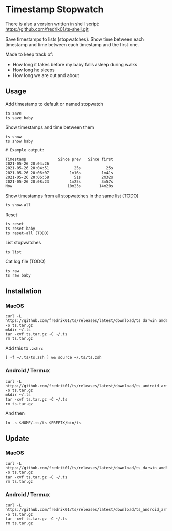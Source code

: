 # Timestamp Stopwatch

There is also a version written in shell script: https://github.com/fredrik01/ts-shell.git

Save timestamps to lists (stopwatches). Show time between each timestamp and time between each timestamp and the first one.

Made to keep track of:
- How long it takes before my baby falls asleep during walks
- How long he sleeps
- How long we are out and about

## Usage

Add timestamp to default or named stopwatch

	ts save
	ts save baby

Show timestamps and time between them

	ts show
	ts show baby

	# Example output:

	Timestamp              Since prev   Since first
	2021-05-26 20:04:26
	2021-05-26 20:04:51           25s           25s
	2021-05-26 20:06:07         1m16s         1m41s
	2021-05-26 20:06:58           51s         2m32s
	2021-05-26 20:08:23         1m25s         3m57s
	Now                        10m23s        14m20s

Show timestamps from all stopwatches in the same list (TODO)

	ts show-all

Reset

	ts reset
	ts reset baby
	ts reset-all (TODO)

List stopwatches

	ts list

Cat log file (TODO)

	ts raw
	ts raw baby

## Installation

### MacOS

	curl -L https://github.com/fredrik01/ts/releases/latest/download/ts_darwin_amd64.tar.gz -o ts.tar.gz
	mkdir ~/.ts
	tar -xvf ts.tar.gz -C ~/.ts
	rm ts.tar.gz

Add this to `.zshrc`

	[ -f ~/.ts/ts.zsh ] && source ~/.ts/ts.zsh

### Android / Termux

	curl -L https://github.com/fredrik01/ts/releases/latest/download/ts_android_arm64.tar.gz -o ts.tar.gz
	mkdir ~/.ts
	tar -xvf ts.tar.gz -C ~/.ts
	rm ts.tar.gz

And then

	ln -s $HOME/.ts/ts $PREFIX/bin/ts

## Update

### MacOS

	curl -L https://github.com/fredrik01/ts/releases/latest/download/ts_darwin_amd64.tar.gz -o ts.tar.gz
	tar -xvf ts.tar.gz -C ~/.ts
	rm ts.tar.gz

### Android / Termux

	curl -L https://github.com/fredrik01/ts/releases/latest/download/ts_android_arm64.tar.gz -o ts.tar.gz
	tar -xvf ts.tar.gz -C ~/.ts
	rm ts.tar.gz

